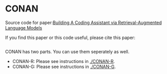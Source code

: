 # CONAN
Source code for paper:[Building A Coding Assistant via Retrieval-Augmented Language Models]()

If you find this paper or this code useful, please cite this paper:

```

```



CONAN has two parts. You can use them seperately as well.

- CONAN-R: Please see instructions in [./CONAN-R](CONAN-R/README.md).
- CONAN-G:  Please see instructions in [./CONAN-G](CONAN-G/README.md).
